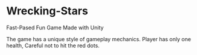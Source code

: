# Wrecking-Stars
Fast-Pased Fun Game Made with Unity

The game has a unique style of gameplay mechanics. Player has only one health, Careful not to hit the red dots.
